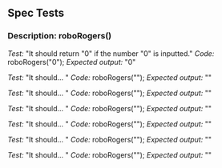 ## Spec Tests

### Description: roboRogers()
*Test:* "It should return "0" if the number "0" is inputted."
*Code:* roboRogers("0");
*Expected output:* "0"

*Test:* "It should... "
*Code:* roboRogers("");
*Expected output:* ""

*Test:* "It should... "
*Code:* roboRogers("");
*Expected output:* ""

*Test:* "It should... "
*Code:* roboRogers("");
*Expected output:* ""

*Test:* "It should... "
*Code:* roboRogers("");
*Expected output:* ""

*Test:* "It should... "
*Code:* roboRogers("");
*Expected output:* ""

*Test:* "It should... "
*Code:* roboRogers("");
*Expected output:* ""